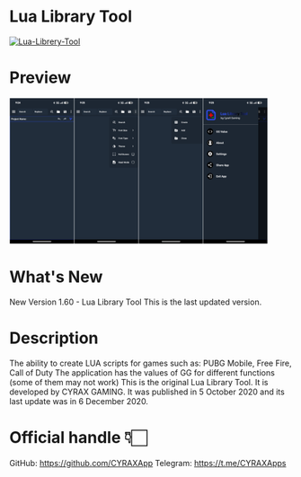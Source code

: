 # Lua Library Tool
[![Lua-Librery-Tool](https://img.shields.io/badge/Download-Letest_Release-blue?style=for-the-badge)](https://github.com/CYRAXApps/Lua-Library-Tool/releases/tag/Lua-Library-Tool)

# Preview 

<div>
<img width="460" height="260" src="Preview.jpg" alt="Preview_01" title="Preview_01">
<div></div>

# What's New 
New Version 1.60 - Lua Library Tool This is the last updated version.

# Description 
The ability to create LUA scripts for games such as: PUBG Mobile, Free Fire, Call of Duty
The application has the values of GG for different functions (some of them may not work)
This is the original Lua Library Tool. It is developed by CYRAX GAMING. It was published in 5 October 2020 and its last update was in 6 December 2020.


# Official handle 👇🏻
GitHub: https://github.com/CYRAXApp
Telegram: https://t.me/CYRAXApps

